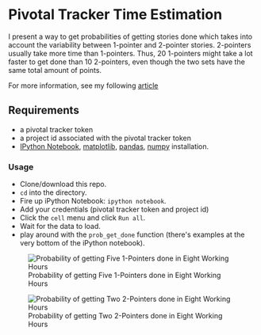 # Pivotal Tracker Time Estimation

I present a way to get probabilities of getting stories done which takes into
account the variability between 1-pointer and 2-pointer stories. 2-pointers usually
take more time than 1-pointers. Thus, 20 1-pointers might take a lot faster to get
done than 10 2-pointers, even though the two sets have the same total amount
of points.

For more information, see my following [article](http://edderic.github.io/2015/07/12/probability-of-hitting-deadlines-based-on-pivotal-tracker-points.html)

## Requirements

- a pivotal tracker token
- a project id associated with the pivotal tracker token
- [IPython Notebook](http://ipython.org/notebook.html), [matplotlib](http://matplotlib.org/downloads.html), [pandas](http://pandas.pydata.org/pandas-docs/stable/install.html), [numpy](http://docs.scipy.org/doc/numpy/user/install.html) installation.


### Usage

- Clone/download this repo.
- `cd` into the directory.
- Fire up iPython Notebook: `ipython notebook`.
- Add your credentials (pivotal tracker token and project id)
- Click the `cell` menu and click `Run all`.
- Wait for the data to load.
- play around with the `prob_get_done` function (there's examples at the very bottom
of the iPython notebook).

<figure>
   <img src="/images/1-point-conv-wself-4-prob-under-hrs-8.png" alt="Probability of getting Five 1-Pointers done in Eight Working Hours">
<figcaption>Probability of getting Five 1-Pointers done in Eight Working Hours
</figcaption>
</figure>


<figure>
   <img src="/images/2-point-conv-wself-1-prob-under-hrs-8.png" alt="Probability of getting Two 2-Pointers done in Eight Working Hours">
<figcaption>Probability of getting Two 2-Pointers done in Eight Working Hours
</figcaption>
</figure>


